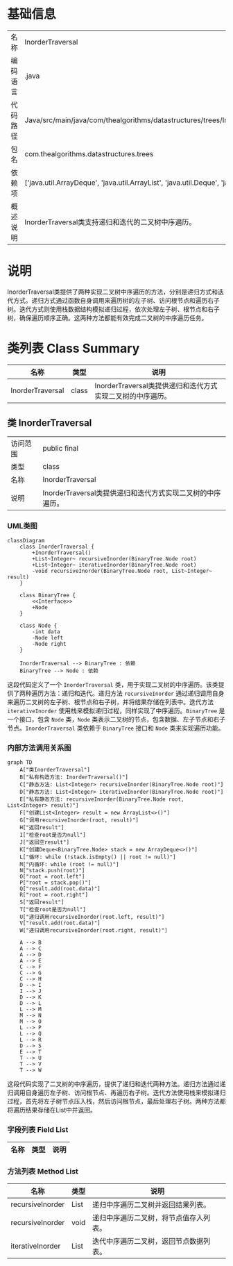 # 基础信息

|      |      |
|------|------|
| 名称 | InorderTraversal |
| 编码语言 | .java |
| 代码路径 | Java/src/main/java/com/thealgorithms/datastructures/trees/InorderTraversal.java |
| 包名 | com.thealgorithms.datastructures.trees |
| 依赖项 | ['java.util.ArrayDeque', 'java.util.ArrayList', 'java.util.Deque', 'java.util.List'] |
| 概述说明 | InorderTraversal类支持递归和迭代的二叉树中序遍历。 |

# 说明

InorderTraversal类提供了两种实现二叉树中序遍历的方法，分别是递归方式和迭代方式。递归方式通过函数自身调用来遍历树的左子树、访问根节点和遍历右子树。迭代方式则使用栈数据结构模拟递归过程，依次处理左子树、根节点和右子树，确保遍历顺序正确。这两种方法都能有效完成二叉树的中序遍历任务。

# 类列表 Class Summary

| 名称   | 类型  | 说明 |
|-------|------|-------------|
| InorderTraversal | class | InorderTraversal类提供递归和迭代方式实现二叉树的中序遍历。 |



## 类 InorderTraversal

|      |      |
|------|------|
| 访问范围 | public final |
| 类型 | class |
| 名称 | InorderTraversal |
| 说明 | InorderTraversal类提供递归和迭代方式实现二叉树的中序遍历。 |


### UML类图

```mermaid
classDiagram
    class InorderTraversal {
        +InorderTraversal()
        +List~Integer~ recursiveInorder(BinaryTree.Node root)
        +List~Integer~ iterativeInorder(BinaryTree.Node root)
        -void recursiveInorder(BinaryTree.Node root, List~Integer~ result)
    }

    class BinaryTree {
        <<Interface>>
        +Node
    }

    class Node {
        -int data
        -Node left
        -Node right
    }

    InorderTraversal --> BinaryTree : 依赖
    BinaryTree --> Node : 依赖
```

这段代码定义了一个 `InorderTraversal` 类，用于实现二叉树的中序遍历。该类提供了两种遍历方法：递归和迭代。递归方法 `recursiveInorder` 通过递归调用自身来遍历二叉树的左子树、根节点和右子树，并将结果存储在列表中。迭代方法 `iterativeInorder` 使用栈来模拟递归过程，同样实现了中序遍历。`BinaryTree` 是一个接口，包含 `Node` 类，`Node` 类表示二叉树的节点，包含数据、左子节点和右子节点。`InorderTraversal` 类依赖于 `BinaryTree` 接口和 `Node` 类来实现遍历功能。


### 内部方法调用关系图

```mermaid
graph TD
    A["类InorderTraversal"]
    B["私有构造方法: InorderTraversal()"]
    C["静态方法: List<Integer> recursiveInorder(BinaryTree.Node root)"]
    D["静态方法: List<Integer> iterativeInorder(BinaryTree.Node root)"]
    E["私有静态方法: recursiveInorder(BinaryTree.Node root, List<Integer> result)"]
    F["创建List<Integer> result = new ArrayList<>()"]
    G["调用recursiveInorder(root, result)"]
    H["返回result"]
    I["检查root是否为null"]
    J["返回空result"]
    K["创建Deque<BinaryTree.Node> stack = new ArrayDeque<>()"]
    L["循环: while (!stack.isEmpty() || root != null)"]
    M["内循环: while (root != null)"]
    N["stack.push(root)"]
    O["root = root.left"]
    P["root = stack.pop()"]
    Q["result.add(root.data)"]
    R["root = root.right"]
    S["返回result"]
    T["检查root是否为null"]
    U["递归调用recursiveInorder(root.left, result)"]
    V["result.add(root.data)"]
    W["递归调用recursiveInorder(root.right, result)"]

    A --> B
    A --> C
    A --> D
    A --> E
    C --> F
    C --> G
    C --> H
    D --> I
    I --> J
    D --> K
    D --> L
    L --> M
    M --> N
    M --> O
    L --> P
    L --> Q
    L --> R
    D --> S
    E --> T
    T --> U
    T --> V
    T --> W
```

这段代码实现了二叉树的中序遍历，提供了递归和迭代两种方法。递归方法通过递归调用自身遍历左子树、访问根节点、再遍历右子树。迭代方法使用栈来模拟递归过程，首先将左子树节点压入栈，然后访问根节点，最后处理右子树。两种方法都将遍历结果存储在List中并返回。

### 字段列表 Field List

| 名称  | 类型  | 说明 |
|-------|-------|------|

### 方法列表 Method List

| 名称  | 类型  | 说明 |
|-------|-------|------|
| recursiveInorder | List<Integer> | 递归中序遍历二叉树并返回结果列表。 |
| recursiveInorder | void | 递归中序遍历二叉树，将节点值存入列表。 |
| iterativeInorder | List<Integer> | 迭代中序遍历二叉树，返回节点数据列表。 |




